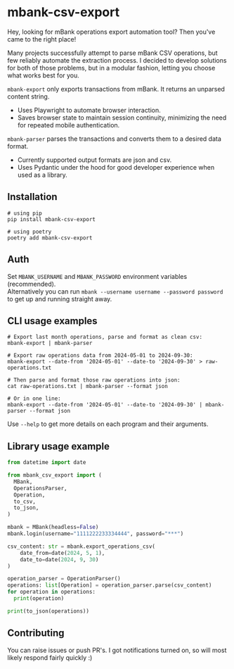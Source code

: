 # mbank-csv-export

Hey, looking for mBank operations export automation tool? Then you've came to the right place!

Many projects successfully attempt to parse mBank CSV operations, but few reliably automate the extraction process. 
I decided to develop solutions for both of those problems, but in a modular fashion, letting you choose what works best for you.

`mbank-export` only exports transactions from mBank. It returns an unparsed content string.
 - Uses Playwright to automate browser interaction.
 - Saves browser state to maintain session continuity, minimizing the need for repeated mobile authentication.

`mbank-parser` parses the transactions and converts them to a desired data format.
 - Currently supported output formats are json and csv.
 - Uses Pydantic under the hood for good developer experience when used as a library.

## Installation
```shell
# using pip
pip install mbank-csv-export

# using poetry
poetry add mbank-csv-export
```

## Auth
Set `MBANK_USERNAME` and `MBANK_PASSWORD` environment variables (recommended).  
Alternatively you can run `mbank --username username --password password` to get up and running straight away.

## CLI usage examples
```shell
# Export last month operations, parse and format as clean csv:  
mbank-export | mbank-parser

# Export raw operations data from 2024-05-01 to 2024-09-30:  
mbank-export --date-from '2024-05-01' --date-to '2024-09-30' > raw-operations.txt

# Then parse and format those raw operations into json:  
cat raw-operations.txt | mbank-parser --format json

# Or in one line:  
mbank-export --date-from '2024-05-01' --date-to '2024-09-30' | mbank-parser --format json
```
Use `--help` to get more details on each program and their arguments.

## Library usage example
```python
from datetime import date

from mbank_csv_export import (
  MBank, 
  OperationsParser, 
  Operation, 
  to_csv, 
  to_json,
)

mbank = MBank(headless=False)
mbank.login(username="1111222233334444", password="***")

csv_content: str = mbank.export_operations_csv(
    date_from=date(2024, 5, 1), 
    date_to=date(2024, 9, 30)
)

operation_parser = OperationParser()
operations: list[Operation] = operation_parser.parse(csv_content)
for operation in operations:
  print(operation)

print(to_json(operations))
```

## Contributing
You can raise issues or push PR's. I got notifications turned on, so will most likely respond fairly quickly :)






